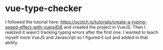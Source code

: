 # vue-type-checker

I followed the tutorial here: https://scotch.io/tutorials/create-a-typing-speed-effect-with-vuejs456 and created the project in VueJS.  Then I realized it wasn't tracking typing errors after the first one.  I wanted to teach myself more VueJS and Javascript so I figured it out and added in that ability.
